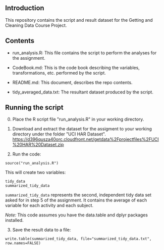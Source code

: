 ## Introduction

This repository contains the script and result dataset for the Getting and Cleaning Data Course Project.

## Contents

* run_analysis.R: This file contains the script to perform the analyses for the assignment.

* CodeBook.md: This is the code book describing the variables, transformations, etc. performed by the script.

* README.md: This document, describes the repo contents.

* tidy_averaged_data.txt: The resultant dataset produced by the script.

## Running the script

0. Place the R script file "run_analysis.R" in your working directory.

1. Download and extract the dataset for the assigment to your working directory under the folder "UCI HAR Dataset". https://d396qusza40orc.cloudfront.net/getdata%2Fprojectfiles%2FUCI%20HAR%20Dataset.zip

2. Run the code:
```
source("run_analysis.R")
```
This will create two variables:
```
tidy_data
summarized_tidy_data
```
`summarized_tidy_data` represents the second, independent tidy data set asked for in step 5 of the assignment. It contains the average of each variable for each activity and each subject.

*Note:* This code assumes you have the data.table and dplyr packages installed.

3. Save the result data to a file:
```
write.table(summarized_tidy_data, file="summarized_tidy_data.txt", row.names=FALSE)
```
